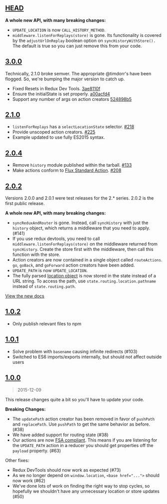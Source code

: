 ## [HEAD](https://github.com/rackt/react-router-redux/compare/3.0.0...master)

**A whole new API, with many breaking changes:**

- `UPDATE_LOCATION` is now `CALL_HISTORY_METHOD`.
- `middleware.listenForReplays(store)` is gone. Its functionality is covered by the `adjustUrlOnReplay` boolean option on `syncHistoryWithStore().` The default is true so you can just remove this from your code.

## [3.0.0](https://github.com/rackt/react-router-redux/compare/2.1.0...3.0.0)

Technically, 2.1.0 broke semver. The appropriate @timdorr's have been flogged. So, we're bumping the major version to catch up.

- Fixed Resets in Redux Dev Tools. [3ae8110f](https://github.com/rackt/react-router-redux/commit/3ae8110f)
- Ensure the initialState is set properly. [a00acfd4](https://github.com/rackt/react-router-redux/commit/a00acfd4)
- Support any number of args on action creators [524898b5](https://github.com/rackt/react-router-redux/commit/524898b5)

## [2.1.0](https://github.com/rackt/react-router-redux/compare/2.0.4...2.1.0)

- `listenForReplays` has a `selectLocationState` selector. [#218](https://github.com/rackt/react-router-redux/pull/218)
- Provide unscoped action creators. [#225](https://github.com/rackt/react-router-redux/pull/225)
- Example updated to use fully ES2015 syntax.

## [2.0.4](https://github.com/rackt/react-router-redux/compare/2.0.2...2.0.4)

- Remove `history` module published within the tarball. [#133](https://github.com/rackt/react-router-redux/issues/133)
- Make actions conform to [Flux Standard Action](https://github.com/acdlite/flux-standard-action). [#208](https://github.com/rackt/react-router-redux/pull/208)

## [2.0.2](https://github.com/rackt/react-router-redux/compare/1.0.2...2.0.2)

Versions 2.0.0 and 2.0.1 were test releases for the 2.* series. 2.0.2 is the first public release.

**A whole new API, with many breaking changes:**

* `syncReduxAndRouter` is gone. Instead, call `syncHistory` with just the `history` object, which returns a middleware that you need to apply. (#141)
* If you use redux devtools, you need to call `middleware.listenForReplays(store)` on the middleware returned from `syncHistory`. Create the store first with the middleware, then call this function with the store.
* Action creators are now contained in a single object called `routeActions`. `go`, `goBack`, and `goForward` action creators have been added.
* `UPDATE_PATH` is now `UPDATE_LOCATION`.
* The fully parsed [location object](https://github.com/rackt/history/blob/master/docs/Location.md) is now stored in the state instead of a URL string. To access the path, use `state.routing.location.pathname` instead of `state.routing.path`.

[View the new docs](https://github.com/rackt/react-router-redux#api)

## [1.0.2](https://github.com/rackt/react-router-redux/compare/1.0.1...1.0.2)

* Only publish relevant files to npm

## [1.0.1](https://github.com/rackt/react-router-redux/compare/1.0.0...1.0.1)

* Solve problem with `basename` causing infinite redirects (#103)
* Switched to ES6 imports/exports internally, but should not affect outside users

## [1.0.0](https://github.com/rackt/react-router-redux/compare/0.0.10...1.0.0)
> 2015-12-09

This release changes quite a bit so you'll have to update your code.

**Breaking Changes:**

* The `updatePath` action creator has been removed in favor of `pushPath` and `replacePath`. Use `pushPath` to get the same behavior as before. (#38)
* We have added support for routing state (#38)
* Our actions are now [FSA compliant](https://github.com/acdlite/flux-standard-action). This means if you are listening for the `UPDATE_PATH` action in a reducer you should get properties off the `payload` property. (#63)

Other fixes:

* Redux DevTools should now work as expected (#73)
* As we no longer depend on `window.location`, `<base href="...">` should now work (#62)
* We've done lots of work on finding the right way to stop cycles, so hopefully we shouldn't have any unnecessary location or store updates (#50)
